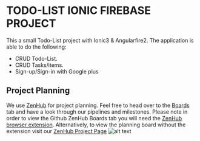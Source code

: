 # TODO-LIST IONIC FIREBASE PROJECT
This a small Todo-List project with Ionic3 & Angularfire2.
The application is able to do the following:
- CRUD Todo-List.
- CRUD Tasks/items.
- Sign-up/Sign-in with Google plus
## Project Planning
We use [ZenHub](https://zenhub.com) for project planning. Feel free to head over to the [Boards](https://github.com/hamzahamidi/todo-list#boards)
tab and have a look through our pipelines and milestones. Please note in order to view the Github ZenHub Boards tab you will need the [ZenHub
browser extension](https://www.zenhub.com/extension). Alternatively, to view the planning board without the extension visit our [ZenHub Project Page](https://app.zenhub.com/workspace/o/hamzahamidi/todo-list/)
![alt text](https://user-images.githubusercontent.com/22576950/36248044-666a782a-1236-11e8-862c-936d1b94a41e.png)
